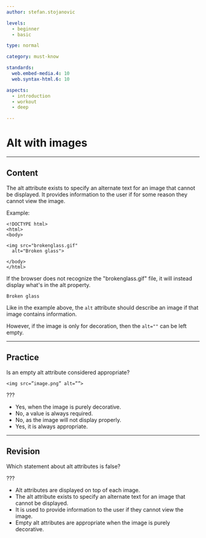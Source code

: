 ```yaml
---
author: stefan.stojanovic

levels:
  - beginner
  - basic

type: normal

category: must-know

standards:
  web.embed-media.4: 10
  web.syntax-html.6: 10

aspects:
  - introduction
  - workout
  - deep

---
```


# Alt with images

---

## Content

The alt attribute exists to specify an alternate text for an image that cannot be displayed.
It provides information to the user if for some reason they cannot view the image.

Example:

```
<!DOCTYPE html>
<html>
<body>

<img src="brokenglass.gif"
  alt="Broken glass">

</body>
</html>
```

If the browser does not recognize the "brokenglass.gif" file, it will instead display what's in the alt property.

```
Broken glass
```

Like in the example above, the `alt` attribute should describe an image if that image contains information.

However, if the image is only for decoration, then the `alt=""` can be left empty.

---

## Practice

Is an empty alt attribute considered appropriate?

```
<img src=”image.png” alt=””>
```

???

- Yes, when the image is purely decorative.
- No, a value is always required.
- No, as the image will not display properly.
- Yes, it is always appropriate.

---

## Revision

Which statement about alt attributes is false?

???

- Alt attributes are displayed on top of each image.
- The alt attribute exists to specify an alternate text for an image that cannot be displayed.
- It is used to provide information to the user if they cannot view the image.
- Empty alt attributes are appropriate when the image is purely decorative.
